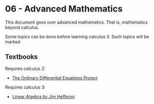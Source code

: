# 06 - Advanced Mathematics

This document goes over advanced mathematics. That is, mathematics beyond calculus.

Some topics can be done before learning calculus 3. Such topics will be marked

## Textbooks

Requires calculus 2:
- [The Ordinary Differential Equations Project](Mathematics%20Media/The%20Ordinary%20Differential%20Equations%20Project.pdf)

Requires calculus 3:
- [Linear Algebra by Jim Hefferon](Mathematics%20Media/Linear%20Algebra%20by%20Jim%20Hefferon.pdf)
